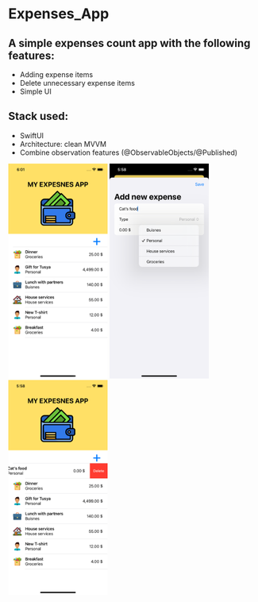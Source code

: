 # Expenses_App

## A simple expenses count app with the following features:
- Adding expense items
- Delete unnecessary expense items
- Simple UI

## Stack used:
- SwiftUI
- Architecture: clean MVVM
- Combine observation features (@ObservableObjects/@Published)
  
<p float="left">
  <img src="Expenses_App/SupportingFiles/GitScreenshots/Screenshot1.png" width="200" />
  <img src="Expenses_App/SupportingFiles/GitScreenshots/Screenshot2.png" width="200" />
  <img src="Expenses_App/SupportingFiles/GitScreenshots/Screenshot3.png" width="200" />
</p>
